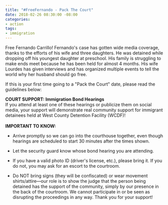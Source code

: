 ```yaml
---
title: "#FreeFernando - Pack The Court"
date: 2018-02-26 08:30:00 -08:00
categories:
- action
tags:
- immigration
---
```


Free Fernando Carrillo! Fernando's case has gotten wide media coverage, thanks to the efforts of his wife and three daughters. He was detained while dropping off his youngest daughter at preschool. His family is struggling to make ends meet because he has been held for almost 4 months. His wife Lourdes has given interviews and has organized multiple events to tell the world why her husband should go free.

If this is your first time going to a "Pack the Court" date, please read the guidelines below:

**COURT SUPPORT: Immigration Bond Hearings**\
If you attend at least one of these hearings or publicize them on social media, your support will demonstrate real community support for immigrant detainees held at West County Detention Facility (WCDF)!\
\
**IMPORTANT TO KNOW:**

* Arrive promptly so we can go into the courthouse together, even though hearings are scheduled to start 30 minutes after the times shown.

* Let the security guard know whose bond hearing you are attending.

* If you have a valid photo ID (driver's license, etc.), please bring it. If you do not, you may ask for an escort to the courtroom.

* Do NOT bring signs (they will be confiscated) or wear movement shirts/attire—our role is to show the judge that the person being detained has the support of the community, simply by our presence in the back of the courtroom. We cannot participate in or be seen as disrupting the proceedings in any way. Thank you for your support!